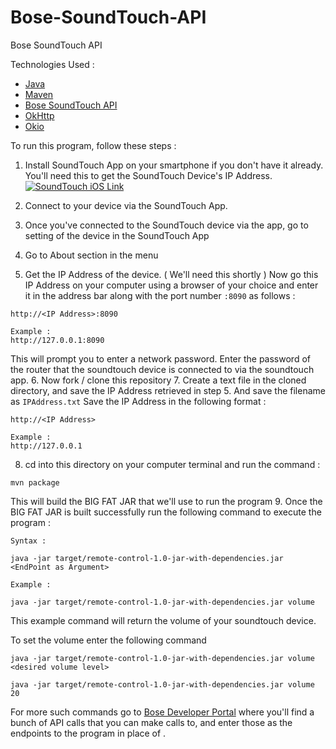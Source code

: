 # Bose-SoundTouch-API
Bose SoundTouch API

Technologies Used :

* [Java](https://www.java.com/en/)
* [Maven](https://maven.apache.org)
* [Bose SoundTouch API](https://developer.bose.com/guides/bose-soundtouch-api/bose-soundtouch-api-reference)
* [OkHttp](https://mvnrepository.com/artifact/com.squareup.okhttp/okhttp/2.7.5)
* [Okio](https://mvnrepository.com/artifact/com.squareup.okio/okio/2.1.0)

To run this program, follow these steps :

1. Install SoundTouch App on your smartphone if you don't have it already. You'll need this to get the SoundTouch Device's IP Address.
[![SoundTouch iOS Link](https://www.globalvillage.ae/wp-content/uploads/2015/01/app-store-icon.png)](https://itunes.apple.com/us/app/bose-soundtouch/id708379313?mt=8)

2. Connect to your device via the SoundTouch App.
3. Once you've connected to the SoundTouch device via the app, go to setting of the device in the SoundTouch App
4. Go to About section in the menu
5. Get the IP Address of the device. ( We'll need this shortly )
Now go this IP Address on your computer using a browser of your choice and enter it in the address bar along with the port number ```:8090``` as follows :
```
http://<IP Address>:8090

Example :
http://127.0.0.1:8090
```
This will prompt you to enter a network password. Enter the password of the router that the soundtouch device is connected to via the soundtouch app.
6. Now fork / clone this repository
7. Create a text file in the cloned directory, and save the IP Address retrieved in step 5. And save the filename as ```IPAddress.txt```
Save the IP Address in the following format :
```
http://<IP Address>

Example :
http://127.0.0.1
```
8. cd into this directory on your computer terminal and run the command :
```
mvn package
```
This will build the BIG FAT JAR that we'll use to run the program
9. Once the BIG FAT JAR is built successfully run the following command to execute the program :
```
Syntax :

java -jar target/remote-control-1.0-jar-with-dependencies.jar <EndPoint as Argument>

Example :

java -jar target/remote-control-1.0-jar-with-dependencies.jar volume
```

This example command will return the volume of your soundtouch device.

To set the volume enter the following command

```
java -jar target/remote-control-1.0-jar-with-dependencies.jar volume <desired volume level>

java -jar target/remote-control-1.0-jar-with-dependencies.jar volume 20
```

For more such commands go to [Bose Developer Portal](https://developer.bose.com/guides/bose-soundtouch-api/bose-soundtouch-api-reference) where you'll find a bunch of API calls that you can make calls to, and enter those as the endpoints to the program in place of <EndPoint as Argument>.

